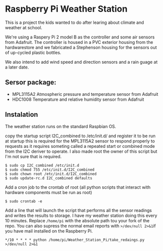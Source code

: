 Raspberry Pi Weather Station
===========================

This is a project the kids wanted to do after learing about climate and 
weather at school.

We're using a Raspery Pi 2 model B as the controller and some air sensors
from Adafruit. The controller is housed in a PVC exterior housing from
the hardwarestore and we fabricated a Stephenson housing for the sensors
out of up-cycled plastic bottles.

We also intend to add wind speed and direction sensors and a rain guage at
a later date.

Sersor package:
---------------
- MPL3115A2 Atmospheric pressure and temperature sensor from Adafruit
- HDC1008	  Temperature and relative humidity sensor from Adafruit

Instalation
-----------

The weather station runs on the standard Raspbian OS.

copy the startup script I2C_combined to /etc/init.d/ and register it to be 
run at startup this is required for the MPL3115A2 sensor to respond properly
to requests as it requires someting called a repeated start or combined mode
from the I2C deriver to operate. I also made root the owner of this script 
but I'm not sure that is required.
```
$ sudo cp I2C_combined /etc/init.d
$ sudo chmod 755 /etc/init.d/I2C_combined
$ sudo chown root /etc/init.d/I2C_combined
$ sudo update-rc.d I2C_combined defaults
```
Add a cron job to the crontab of root (all python scripts that interact with
hardware components must be run as root)
```
$ sudo crontab -e
```
Add a line that will launch the script that performs all the sensor readings
and writes the results to storage. I have my weather station doing this every 
10 minutes. Replace `/home/pi` with the absolute path tou your fork of the repo. 
You can also supress the normal email reports with `>/dev/null 2>&1`if you have 
mail installed on the Raspberry Pi.
```
*/10 * * * * python /home/pi/Weather_Station_Pi/take_redaings.py >/dev/null 2>&1
```

